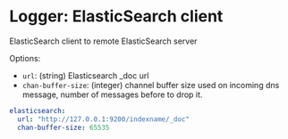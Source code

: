
# Logger: ElasticSearch client

ElasticSearch client to remote ElasticSearch server

Options:
- `url`: (string) Elasticsearch _doc url
- `chan-buffer-size`: (integer) channel buffer size used on incoming dns message, number of messages before to drop it.

```yaml
elasticsearch:
  url: "http://127.0.0.1:9200/indexname/_doc"
  chan-buffer-size: 65535
```
